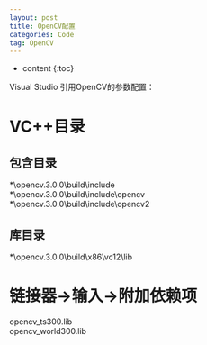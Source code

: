 ```yaml
---
layout: post
title: OpenCV配置
categories: Code 
tag: OpenCV
---
```


* content
{:toc}

Visual Studio 引用OpenCV的参数配置：



# VC++目录
## 包含目录
*\opencv.3.0.0\build\include  
*\opencv.3.0.0\build\include\opencv  
*\opencv.3.0.0\build\include\opencv2
## 库目录
*\opencv.3.0.0\build\x86\vc12\lib

# 链接器->输入->附加依赖项 
opencv_ts300.lib  
opencv_world300.lib